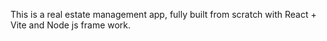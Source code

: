 This is a real estate management app, fully built from scratch with React + Vite and Node js frame work.

